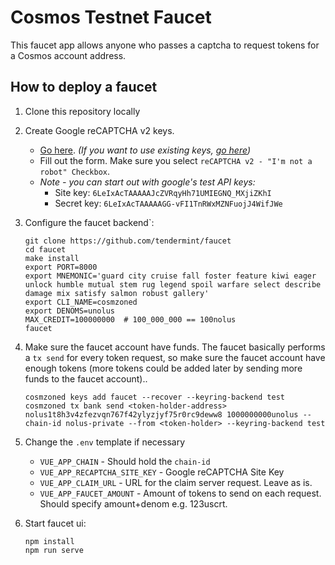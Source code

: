 # Cosmos Testnet Faucet

This faucet app allows anyone who passes a captcha to request tokens for a Cosmos account address.

## How to deploy a faucet

1. Clone this repository locally

2. Create Google reCAPTCHA v2 keys.
    - [Go here](https://www.google.com/recaptcha/admin/create). *(If you want to use existing keys, [go here](https://www.google.com/recaptcha/admin))*
    - Fill out the form. Make sure you select `reCAPTCHA v2 - "I'm not a robot" Checkbox`.
    - *Note - you can start out with google's test API keys:*
        - Site key: `6LeIxAcTAAAAAJcZVRqyHh71UMIEGNQ_MXjiZKhI`
        - Secret key: `6LeIxAcTAAAAAGG-vFI1TnRWxMZNFuojJ4WifJWe`


4. Configure the faucet backend`:
    ```
    git clone https://github.com/tendermint/faucet
    cd faucet
    make install
   export PORT=8000
   export MNEMONIC='guard city cruise fall foster feature kiwi eager unlock humble mutual stem rug legend spoil warfare select describe damage mix satisfy salmon robust gallery'
   export CLI_NAME=cosmzoned
   export DENOMS=unolus
   MAX_CREDIT=100000000  # 100_000_000 == 100nolus
   faucet
    ```

5. Make sure the faucet account have funds. The faucet basically performs a `tx send` for every token request, so make sure the faucet account have enough tokens (more tokens could be added later by sending more funds to the faucet account)..
    ```
    cosmzoned keys add faucet --recover --keyring-backend test
   cosmzoned tx bank send <token-holder-address>  nolus1t8h3v4zfezvqn767f42ylyzjyf75r0rc9deww8 1000000000unolus --chain-id nolus-private --from <token-holder> --keyring-backend test
    ```

6. Change the `.env` template if necessary
    - `VUE_APP_CHAIN` - Should hold the `chain-id`
    - `VUE_APP_RECAPTCHA_SITE_KEY` - Google reCAPTCHA Site Key
    - `VUE_APP_CLAIM_URL` - URL for the claim server request. Leave as is.
    - `VUE_APP_FAUCET_AMOUNT` - Amount of tokens to send on each request. Should specify amount+denom e.g. 123uscrt.

7. Start faucet ui:
   ```
   npm install
   npm run serve
   ```
